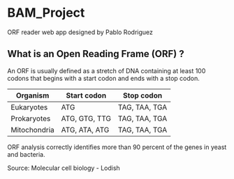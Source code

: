 # BAM_Project
ORF reader web app designed by Pablo Rodriguez

## What is an Open Reading Frame (ORF) ?

An ORF is usually defined as a stretch of DNA containing at least 100 codons that begins with a start codon and ends
with a stop codon.

| Organism     | Start codon   | Stop codon    |
|--------------|---------------|---------------|
| Eukaryotes   | ATG           | TAG, TAA, TGA |
| Prokaryotes  | ATG, GTG, TTG | TAG, TAA, TGA |
| Mitochondria | ATG, ATA, ATG | TAG, TAA, TGA |


ORF analysis correctly identifies more than 90 percent of the genes in yeast and bacteria.

Source: Molecular cell biology - Lodish
